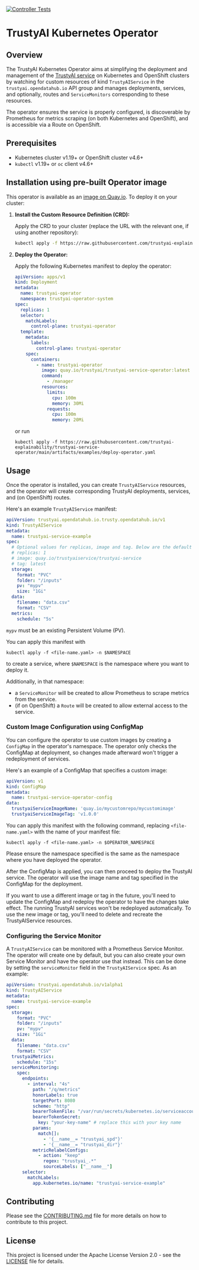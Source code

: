 [![Controller Tests](https://github.com/trustyai-explainability/trustyai-service-operator/actions/workflows/controller-tests.yaml/badge.svg)](https://github.com/trustyai-explainability/trustyai-service-operator/actions/workflows/controller-tests.yaml)
# TrustyAI Kubernetes Operator

## Overview

The TrustyAI Kubernetes Operator aims at simplifying the deployment and management of the [TrustyAI service](https://github.com/trustyai-explainability/trustyai-explainability/tree/main/explainability-service) on Kubernetes and OpenShift clusters by watching for custom resources of kind `TrustyAIService` in the `trustyai.opendatahub.io` API group and manages deployments, services, and optionally, routes and `ServiceMonitors` corresponding to these resources.

The operator ensures the service is properly configured, is discoverable by Prometheus for metrics scraping (on both Kubernetes and OpenShift), and is accessible via a Route on OpenShift.

## Prerequisites

- Kubernetes cluster v1.19+ or OpenShift cluster v4.6+
- `kubectl` v1.19+ or `oc` client v4.6+

## Installation using pre-built Operator image

This operator is available as an [image on Quay.io](https://quay.io/repository/trustyai/trustyai-service-operator?tab=history). 
To deploy it on your cluster:

1. **Install the Custom Resource Definition (CRD):**

   Apply the CRD to your cluster (replace the URL with the relevant one, if using another repository):

    ```bash
    kubectl apply -f https://raw.githubusercontent.com/trustyai-explainability/trustyai-service-operator/main/config/crd/bases/trustyai.opendatahub.io.trustyai.opendatahub.io_trustyaiservices.yaml
    ```

2. **Deploy the Operator:**

   Apply the following Kubernetes manifest to deploy the operator:

    ```yaml
    apiVersion: apps/v1
    kind: Deployment
    metadata:
      name: trustyai-operator
      namespace: trustyai-operator-system
    spec:
      replicas: 1
      selector:
        matchLabels:
          control-plane: trustyai-operator
      template:
        metadata:
          labels:
            control-plane: trustyai-operator
        spec:
          containers:
            - name: trustyai-operator
              image: quay.io/trustyai/trustyai-service-operator:latest
              command:
                - /manager
              resources:
                limits:
                  cpu: 100m
                  memory: 30Mi
                requests:
                  cpu: 100m
                  memory: 20Mi
    ```

   or run

   ```shell
   kubectl apply -f https://raw.githubusercontent.com/trustyai-explainability/trustyai-service-operator/main/artifacts/examples/deploy-operator.yaml   
   ```

## Usage

Once the operator is installed, you can create `TrustyAIService` resources, and the operator will create corresponding TrustyAI deployments, services, and (on OpenShift) routes.

Here's an example `TrustyAIService` manifest:

```yaml
apiVersion: trustyai.opendatahub.io.trusty.opendatahub.io/v1
kind: TrustyAIService
metadata:
  name: trustyai-service-example
spec:
  # Optional values for replicas, image and tag. Below are the default values.
  # replicas: 1
  # image: quay.io/trustyaiservice/trustyai-service
  # tag: latest
  storage:
    format: "PVC"
    folder: "/inputs"
    pv: "mypv"
    size: "1Gi"
  data:
    filename: "data.csv"
    format: "CSV"
  metrics:
    schedule: "5s"
```

`mypv` must be an existing Persistent Volume (PV).

You can apply this manifest with 

```shell
kubectl apply -f <file-name.yaml> -n $NAMESPACE
```
to create a service, where `$NAMESPACE` is the namespace where you want to deploy it.


Additionally, in that namespace:

* a `ServiceMonitor` will be created to allow Prometheus to scrape metrics from the service.
* (if on OpenShift) a `Route` will be created to allow external access to the service.

### Custom Image Configuration using ConfigMap

You can configure the operator to use custom images by creating a `ConfigMap` in the operator's namespace. 
The operator only checks the ConfigMap at deployment, so changes made afterward won't trigger a redeployment of services.

Here's an example of a ConfigMap that specifies a custom image:

```yaml
apiVersion: v1
kind: ConfigMap
metadata:
  name: trustyai-service-operator-config
data:
  trustyaiServiceImageName: 'quay.io/mycustomrepo/mycustomimage'
  trustyaiServiceImageTag: 'v1.0.0'
```

You can apply this manifest with the following command, replacing `<file-name.yaml>` with the name of your manifest file:

```shell
kubectl apply -f <file-name.yaml> -n $OPERATOR_NAMESPACE
```

Please ensure the namespace specified is the same as the namespace where you have deployed the operator.

After the ConfigMap is applied, you can then proceed to deploy the TrustyAI service.
The operator will use the image name and tag specified in the ConfigMap for the deployment.

If you want to use a different image or tag in the future, you'll need to update the ConfigMap and redeploy the operator to have the changes take effect. The running TrustyAI services won't be redeployed automatically. To use the new image or tag, you'll need to delete and recreate the TrustyAIService resources.

### Configuring the Service Monitor

A `TrustyAIService` can be monitored with a Prometheus Service Monitor.
The operator will create one by default, but you can also create your own Service Monitor and have the operator use that instead.
This can be done by setting the `serviceMonitor` field in the `TrustyAIService` spec.
As an example:

```yaml
apiVersion: trustyai.opendatahub.io/v1alpha1
kind: TrustyAIService
metadata:
  name: trustyai-service-example
spec:
  storage:
    format: "PVC"
    folder: "/inputs"
    pv: "mypv"
    size: "1Gi"
  data:
    filename: "data.csv"
    format: "CSV"
  trustyaiMetrics:
    schedule: "15s"
  serviceMonitoring:
    spec:
      endpoints:
        - interval: "4s"
          path: "/q/metrics"
          honorLabels: true
          targetPort: 8080
          scheme: "http"
          bearerTokenFile: "/var/run/secrets/kubernetes.io/serviceaccount/token"
          bearerTokenSecret: 
            key: "your-key-name" # replace this with your key name
          params:
            match[]:
              - '{__name__= "trustyai_spd"}'
              - '{__name__= "trustyai_dir"}'
          metricRelabelConfigs:
            - action: "keep"
              regex: "trustyai_.*"
              sourceLabels: ["__name__"]
      selector:
        matchLabels:
          app.kubernetes.io/name: "trustyai-service-example"

```

## Contributing

Please see the [CONTRIBUTING.md](./CONTRIBUTING.md) file for more details on how to contribute to this project.

## License

This project is licensed under the Apache License Version 2.0 - see the [LICENSE](./LICENSE) file for details.